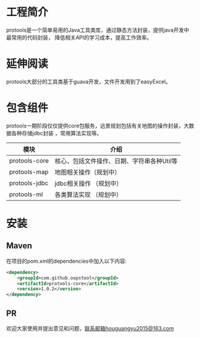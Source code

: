 # 工程简介
protools是一个简单易用的Java工具类库，通过静态方法封装，提供java开发中最常用的代码封装，
降低相关API的学习成本，提高工作效率。

# 延伸阅读
protools大部分的工具类基于guava开发，文件开发用到了easyExcel。

# 包含组件
protools一期阶段仅仅提供core包服务，远景规划包括有关地图的操作封装，大数据各种存储jdbc封装
，常用算法实现等。


| 模块                |     介绍                                                                          |
| -------------------|---------------------------------------------------------------------------------- |
| protools-core      |     核心，包括文件操作、日期、字符串各种Util等                                               |
| protools-map       |     地图相关操作（规划中）                     |
| protools-jdbc      |     jdbc相关操作 （规划中）                                                                    |
| protools-ml        |     各类算法实现 （规划中）                                              |


# 安装

## Maven
在项目的pom.xml的dependencies中加入以下内容:

```xml
<dependency>
    <groupId>com.github.oopstool</groupId>
    <artifactId>protools-core</artifactId>
    <version>1.0.2</version>
</dependency>
```
## PR
欢迎大家使用并提出意见和问题，联系邮箱houguangyu2015@163.com

